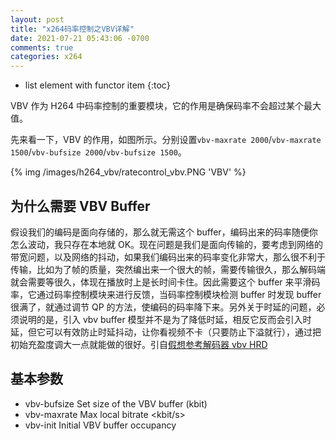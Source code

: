 ```yaml
---
layout: post
title: "x264码率控制之VBV详解"
date: 2021-07-21 05:43:06 -0700
comments: true
categories: x264
---
```


* list element with functor item
{:toc}

VBV 作为 H264 中码率控制的重要模块，它的作用是确保码率不会超过某个最大值。

<!--more-->

先来看一下，VBV 的作用，如图所示。分别设置`vbv-maxrate 2000`/`vbv-maxrate 1500`/`vbv-bufsize 2000`/`vbv-bufsize 1500`。

{% img /images/h264_vbv/ratecontrol_vbv.PNG 'VBV' %}

## 为什么需要 VBV Buffer

假设我们的编码是面向存储的，那么就无需这个 buffer，编码出来的码率随便你怎么波动，我只存在本地就 OK。现在问题是我们是面向传输的，要考虑到网络的带宽问题，以及网络的抖动，如果我们编码出来的码率变化非常大，那么很不利于传输，比如为了帧的质量，突然编出来一个很大的帧，需要传输很久，那么解码端就会需要等很久，体现在播放时上是长时间卡住。因此需要这个 buffer 来平滑码率，它通过码率控制模块来进行反馈，当码率控制模块检测 buffer 时发现 buffer 很满了，就通过调节 QP 的方法，使编码的码率降下来。另外关于时延的问题，必须说明的是，引入 vbv buffer 模型并不是为了降低时延，相反它反而会引入时延，但它可以有效防止时延抖动，让你看视频不卡（只要防止下溢就行），通过把初始充盈度调大一点就能做的很好。引自[假想参考解码器 vbv HRD](https://blog.csdn.net/ccc_cccd/article/details/114042493)

## 基本参数

* vbv-bufsize <integer> Set size of the VBV buffer (kbit)
* vbv-maxrate <integer> Max local bitrate <kbit/s>
* vbv-init    <float>   Initial VBV buffer occupancy

